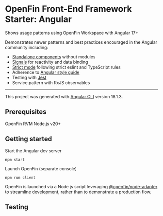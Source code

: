 # OpenFin Front-End Framework Starter: Angular

Shows usage patterns using OpenFin Workspace with Angular 17+

Demonstrates newer patterns and best practices encouraged in the Angular community including:

- [Standalone components](https://v17.angular.io/guide/standalone-components) without modules
- [Signals](https://angular.dev/guide/signals) for reactivity and data binding
- [Strict mode](https://v17.angular.io/guide/strict-mode) following strict eslint and TypeScript rules
- Adherence to [Angular style guide](https://angular.dev/style-guide)
- Testing with [Jest](https://blog.angular.dev/moving-angular-cli-to-jest-and-web-test-runner-ef85ef69ceca)
- Service pattern with RxJS observables

---

This project was generated with [Angular CLI](https://github.com/angular/angular-cli) version 18.1.3.

## Prerequisites

OpenFin RVM
Node.js v20+

## Getting started

Start the Angular dev server

```
npm start
```

Launch OpenFin (separate console)

```
npm run client
```

OpenFin is launched via a Node.js script leveraging [@openfin/node-adapter](https://www.npmjs.com/package/@openfin/node-adapter) to streamline development, rather than to demonstrate a production flow.

## Testing
